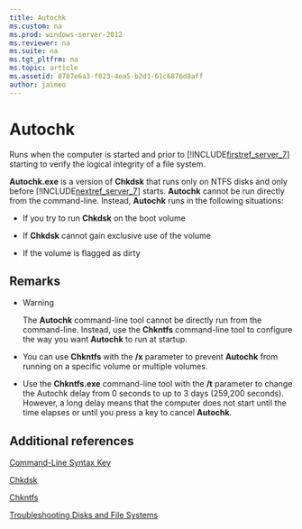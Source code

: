 ```yaml
---
title: Autochk
ms.custom: na
ms.prod: windows-server-2012
ms.reviewer: na
ms.suite: na
ms.tgt_pltfrm: na
ms.topic: article
ms.assetid: 8787e6a3-f023-4ea5-b2d1-61c6876d8aff
author: jaimeo
---
```

# Autochk
Runs when the computer is started and prior to [!INCLUDE[firstref_server_7](../Token/firstref_server_7_md.md)] starting to verify the logical integrity of a file system.  
  
**Autochk.exe** is a version of **Chkdsk** that runs only on NTFS disks and only before [!INCLUDE[nextref_server_7](../Token/nextref_server_7_md.md)] starts. **Autochk** cannot be run directly from the command\-line. Instead, **Autochk** runs in the following situations:  
  
-   If you try to run **Chkdsk** on the boot volume  
  
-   If **Chkdsk** cannot gain exclusive use of the volume  
  
-   If the volume is flagged as dirty  
  
## Remarks  
  
-   > [!WARNING]  
    > The **Autochk** command\-line tool cannot be directly run from the command\-line. Instead, use the **Chkntfs** command\-line tool to configure the way you want **Autochk** to run at startup.  
  
-   You can use **Chkntfs** with the **\/x** parameter to prevent **Autochk** from running on a specific volume or multiple volumes.  
  
-   Use the **Chkntfs.exe** command\-line tool with the **\/t** parameter to change the Autochk delay from 0 seconds to up to 3 days \(259,200 seconds\). However, a long delay means that the computer does not start until the time elapses or until you press a key to cancel **Autochk**.  
  
## Additional references  
[Command-Line Syntax Key](../Topic/Command-Line-Syntax-Key.md)  
  
[Chkdsk](../Topic/Chkdsk.md)  
  
[Chkntfs](../Topic/Chkntfs.md)  
  
[Troubleshooting Disks and File Systems](http://go.microsoft.com/fwlink/?LinkId=4527)  
  
